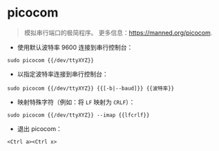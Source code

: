 # picocom

> 模拟串行端口的极简程序。
> 更多信息：<https://manned.org/picocom>.

- 使用默认波特率 9600 连接到串行控制台：

`sudo picocom {{/dev/ttyXYZ}}`

- 以指定波特率连接到串行控制台：

`sudo picocom {{/dev/ttyXYZ}} {{[-b|--baud]}} {{波特率}}`

- 映射特殊字符（例如：将 `LF` 映射为 `CRLF`）：

`sudo picocom {{/dev/ttyXYZ}} --imap {{lfcrlf}}`

- 退出 picocom：

`<Ctrl a><Ctrl x>`
